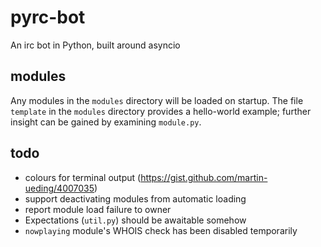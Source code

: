 # pyrc-bot
An irc bot in Python, built around asyncio

## modules
Any modules in the `modules` directory will be loaded on startup. The file `template` in the `modules` directory provides a hello-world example; further insight can be gained by examining `module.py`.

## todo
* colours for terminal output (https://gist.github.com/martin-ueding/4007035)
* support deactivating modules from automatic loading
* report module load failure to owner
* Expectations (`util.py`) should be awaitable somehow
* `nowplaying` module's WHOIS check has been disabled temporarily
